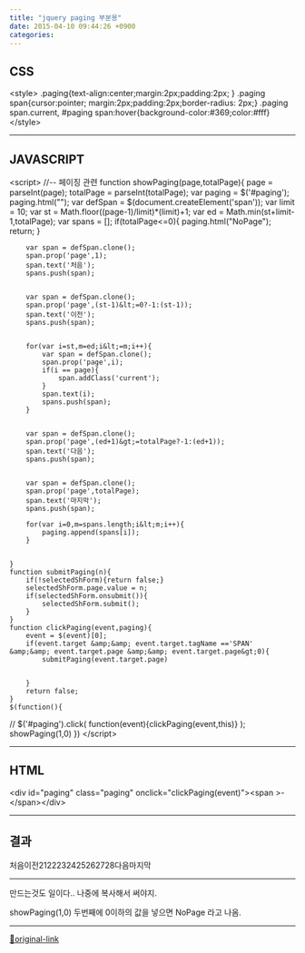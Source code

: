 ```yaml
---
title: "jquery paging 부분용"
date: 2015-04-10 09:44:26 +0900
categories: 
---
```

  

## CSS
  

&lt;style&gt;
.paging{text-align:center;margin:2px;padding:2px; }
.paging span{cursor:pointer; margin:2px;padding:2px;border-radius: 2px;}
.paging span.current, #paging span:hover{background-color:#369;color:#fff}
&lt;/style&gt;


- - - - - -


## JAVASCRIPT
  

&lt;script&gt;
	//-- 페이징 관련
	function showPaging(page,totalPage){
		page = parseInt(page);
		totalPage = parseInt(totalPage);
		var paging = $('#paging');
		paging.html("");
		var defSpan = $(document.createElement('span'));
		var limit = 10;
		var st = Math.floor((page-1)/limit)*(limit)+1;
		var ed = Math.min(st+limit-1,totalPage);
		var spans = [];
		if(totalPage&lt;=0){
			paging.html("NoPage");
			return;
		}
  
  

		var span = defSpan.clone();
		span.prop('page',1);
		span.text('처음');
		spans.push(span);
  

		var span = defSpan.clone();
		span.prop('page',(st-1)&lt;=0?-1:(st-1));
		span.text('이전');
		spans.push(span);
  

		for(var i=st,m=ed;i&lt;=m;i++){
			var span = defSpan.clone();
			span.prop('page',i);
			if(i == page){
				span.addClass('current');
			}
			span.text(i);
			spans.push(span);
		}
  

		var span = defSpan.clone();
		span.prop('page',(ed+1)&gt;=totalPage?-1:(ed+1));
		span.text('다음');
		spans.push(span);
  

		var span = defSpan.clone();
		span.prop('page',totalPage);
		span.text('마지막');
		spans.push(span);
		
		for(var i=0,m=spans.length;i&lt;m;i++){
			paging.append(spans[i]);
		}
  

	}
	function submitPaging(n){
		if(!selectedShForm){return false;}
		selectedShForm.page.value = n;
		if(selectedShForm.onsubmit()){
			selectedShForm.submit();
		}
	}
	function clickPaging(event,paging){
		event = $(event)[0];
		if(event.target &amp;&amp; event.target.tagName =='SPAN' &amp;&amp; event.target.page &amp;&amp; event.target.page&gt;0){
			submitPaging(event.target.page)
  

		}
		return false;
	}
	$(function(){
//		$('#paging').click(			function(event){clickPaging(event,this)}			);
			showPaging(1,0)
	})
&lt;/script&gt;

  
- - - - - -

## HTML
  

&lt;div id="paging" class="paging" onclick="clickPaging(event)"&gt;&lt;span &gt;-&lt;/span&gt;&lt;/div&gt;
  
  
  
- - - - - -

## 결과  
  

처음이전2122232425262728다음마지막



  
  
- - - - - -

  

만드는것도 일이다..
나중에 복사해서 써야지.
  

showPaging(1,0) 두번째에 0이하의 값을 넣으면 NoPage 라고 나옴.
  
  




***
[🔗original-link](http://www.mins01.com/mh/tech/read/933)